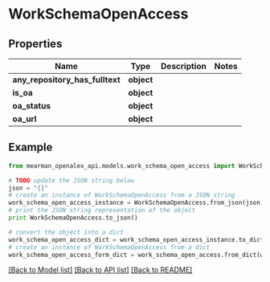 # WorkSchemaOpenAccess


## Properties

Name | Type | Description | Notes
------------ | ------------- | ------------- | -------------
**any_repository_has_fulltext** | **object** |  | 
**is_oa** | **object** |  | 
**oa_status** | **object** |  | 
**oa_url** | **object** |  | 

## Example

```python
from mearman_openalex_api.models.work_schema_open_access import WorkSchemaOpenAccess

# TODO update the JSON string below
json = "{}"
# create an instance of WorkSchemaOpenAccess from a JSON string
work_schema_open_access_instance = WorkSchemaOpenAccess.from_json(json)
# print the JSON string representation of the object
print WorkSchemaOpenAccess.to_json()

# convert the object into a dict
work_schema_open_access_dict = work_schema_open_access_instance.to_dict()
# create an instance of WorkSchemaOpenAccess from a dict
work_schema_open_access_form_dict = work_schema_open_access.from_dict(work_schema_open_access_dict)
```
[[Back to Model list]](../README.md#documentation-for-models) [[Back to API list]](../README.md#documentation-for-api-endpoints) [[Back to README]](../README.md)


